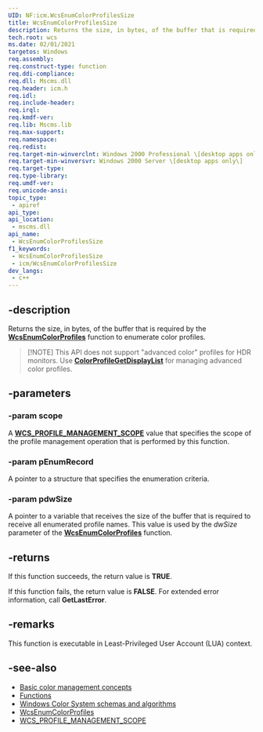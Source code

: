 ```yaml
---
UID: NF:icm.WcsEnumColorProfilesSize
title: WcsEnumColorProfilesSize
description: Returns the size, in bytes, of the buffer that is required by the [**WcsEnumColorProfiles**](/windows/win32/api/icm/nf-icm-wcsenumcolorprofiles) function to enumerate color profiles.
tech.root: wcs
ms.date: 02/01/2021
targetos: Windows
req.assembly: 
req.construct-type: function
req.ddi-compliance: 
req.dll: Mscms.dll
req.header: icm.h
req.idl: 
req.include-header: 
req.irql: 
req.kmdf-ver: 
req.lib: Mscms.lib
req.max-support: 
req.namespace: 
req.redist: 
req.target-min-winverclnt: Windows 2000 Professional \[desktop apps only\]
req.target-min-winversvr: Windows 2000 Server \[desktop apps only\]
req.target-type: 
req.type-library: 
req.umdf-ver: 
req.unicode-ansi: 
topic_type:
 - apiref
api_type:
api_location:
 - mscms.dll
api_name:
 - WcsEnumColorProfilesSize
f1_keywords:
 - WcsEnumColorProfilesSize
 - icm/WcsEnumColorProfilesSize
dev_langs:
 - c++
---
```


## -description

Returns the size, in bytes, of the buffer that is required by the [**WcsEnumColorProfiles**](/windows/win32/api/icm/nf-icm-wcsenumcolorprofiles) function to enumerate color profiles.

> [!NOTE] This API does not support "advanced color" profiles for HDR monitors. Use [**ColorProfileGetDisplayList**](nf-icm-colorprofilegetdisplaylist.md) for managing advanced color profiles.

## -parameters

### -param scope

A [**WCS\_PROFILE\_MANAGEMENT\_SCOPE**](/windows/win32/api/icm/ne-icm-wcs_profile_management_scope) value that specifies the scope of the profile management operation that is performed by this function.

### -param pEnumRecord

A pointer to a structure that specifies the enumeration criteria.

### -param pdwSize

A pointer to a variable that receives the size of the buffer that is required to receive all enumerated profile names. This value is used by the *dwSize* parameter of the [**WcsEnumColorProfiles**](/windows/win32/api/icm/nf-icm-wcsenumcolorprofiles) function.

## -returns

If this function succeeds, the return value is **TRUE**.

If this function fails, the return value is **FALSE**. For extended error information, call **GetLastError**.

## -remarks

This function is executable in Least-Privileged User Account (LUA) context.

## -see-also

* [Basic color management concepts](/windows/win32/wcs/basic-color-management-concepts)
* [Functions](/windows/win32/wcs/functions)
* [Windows Color System schemas and algorithms](/windows/win32/wcs/windows-color-system-schemas-and-algorithms)
* [WcsEnumColorProfiles](/windows/win32/api/icm/nf-icm-wcsenumcolorprofiles)
* [WCS_PROFILE_MANAGEMENT_SCOPE](/windows/win32/api/icm/ne-icm-wcs_profile_management_scope)
